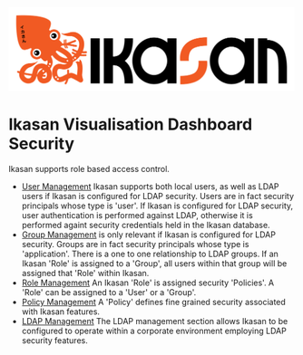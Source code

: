 ![IKASAN](../../developer/docs/quickstart-images/Ikasan-title-transparent.png)

# Ikasan Visualisation Dashboard Security

Ikasan supports role based access control. 

- [User Management](./user-management.md) Ikasan supports both local users, as well as LDAP users if Ikasan is configured for LDAP security. Users are in fact security principals whose type is 'user'. If Ikasan is configured for LDAP security, user authentication is performed against LDAP, otherwise it is performed againt security credentials held in the Ikasan database.
- [Group Management](./group-management.md) is only relevant if Ikasan is configured for LDAP security. Groups are in fact security principals whose type is 'application'. There is a one to one relationship to LDAP groups. If an Ikasan 'Role' is assigned to a 'Group', all users within that group will be assigned that 'Role' within Ikasan.  
- [Role Management](./role-management.md) An Ikasan 'Role' is assigned security 'Policies'. A 'Role' can be assigned to a 'User' or a 'Group'.
- [Policy Management](./policy-management.md) A 'Policy' defines fine grained security associated with Ikasan features. 
- [LDAP Management](./ldap-management.md) The LDAP management section allows Ikasan to be configured to operate within a corporate environment employing LDAP security features.



